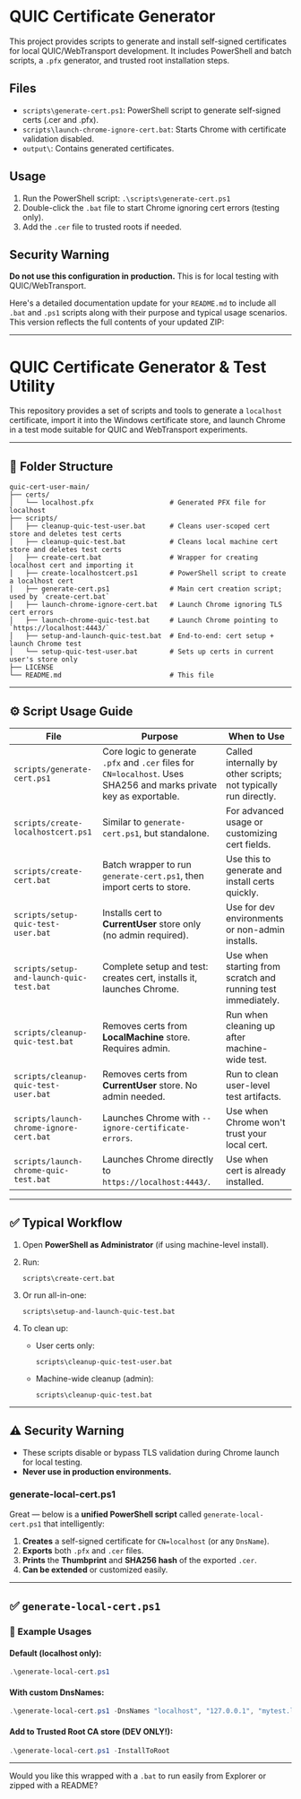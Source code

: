 ﻿# QUIC Certificate Generator

This project provides scripts to generate and install self-signed certificates for local QUIC/WebTransport development.
It includes PowerShell and batch scripts, a `.pfx` generator, and trusted root installation steps.

## Files

- `scripts\generate-cert.ps1`: PowerShell script to generate self-signed certs (.cer and .pfx).
- `scripts\launch-chrome-ignore-cert.bat`: Starts Chrome with certificate validation disabled.
- `output\`: Contains generated certificates.

## Usage

1. Run the PowerShell script: `.\scripts\generate-cert.ps1`
2. Double-click the `.bat` file to start Chrome ignoring cert errors (testing only).
3. Add the `.cer` file to trusted roots if needed.

## Security Warning

**Do not use this configuration in production.** This is for local testing with QUIC/WebTransport.

Here's a detailed documentation update for your `README.md` to include all `.bat` and `.ps1` scripts along with their purpose and typical usage scenarios. This version reflects the full contents of your updated ZIP:

---

# QUIC Certificate Generator & Test Utility

This repository provides a set of scripts and tools to generate a `localhost` certificate, import it into the Windows certificate store, and launch Chrome in a test mode suitable for QUIC and WebTransport experiments.

---

## 🔧 Folder Structure

```
quic-cert-user-main/
├── certs/
│   └── localhost.pfx                   # Generated PFX file for localhost
├── scripts/
│   ├── cleanup-quic-test-user.bat      # Cleans user-scoped cert store and deletes test certs
│   ├── cleanup-quic-test.bat           # Cleans local machine cert store and deletes test certs
│   ├── create-cert.bat                 # Wrapper for creating localhost cert and importing it
│   ├── create-localhostcert.ps1        # PowerShell script to create a localhost cert
│   ├── generate-cert.ps1               # Main cert creation script; used by `create-cert.bat`
│   ├── launch-chrome-ignore-cert.bat   # Launch Chrome ignoring TLS cert errors
│   ├── launch-chrome-quic-test.bat     # Launch Chrome pointing to `https://localhost:4443/`
│   ├── setup-and-launch-quic-test.bat  # End-to-end: cert setup + launch Chrome test
│   └── setup-quic-test-user.bat        # Sets up certs in current user's store only
├── LICENSE
└── README.md                           # This file
```

---

## ⚙️ Script Usage Guide

| File                                     | Purpose                                                                                                             | When to Use                                                     |
| ---------------------------------------- | ------------------------------------------------------------------------------------------------------------------- | --------------------------------------------------------------- |
| `scripts/generate-cert.ps1`              | Core logic to generate `.pfx` and `.cer` files for `CN=localhost`. Uses SHA256 and marks private key as exportable. | Called internally by other scripts; not typically run directly. |
| `scripts/create-localhostcert.ps1`       | Similar to `generate-cert.ps1`, but standalone.                                                                     | For advanced usage or customizing cert fields.                  |
| `scripts/create-cert.bat`                | Batch wrapper to run `generate-cert.ps1`, then import certs to store.                                               | Use this to generate and install certs quickly.                 |
| `scripts/setup-quic-test-user.bat`       | Installs cert to **CurrentUser** store only (no admin required).                                                    | Use for dev environments or non-admin installs.                 |
| `scripts/setup-and-launch-quic-test.bat` | Complete setup and test: creates cert, installs it, launches Chrome.                                                | Use when starting from scratch and running test immediately.    |
| `scripts/cleanup-quic-test.bat`          | Removes certs from **LocalMachine** store. Requires admin.                                                          | Run when cleaning up after machine-wide test.                   |
| `scripts/cleanup-quic-test-user.bat`     | Removes certs from **CurrentUser** store. No admin needed.                                                          | Run to clean user-level test artifacts.                         |
| `scripts/launch-chrome-ignore-cert.bat`  | Launches Chrome with `--ignore-certificate-errors`.                                                                 | Use when Chrome won't trust your local cert.                    |
| `scripts/launch-chrome-quic-test.bat`    | Launches Chrome directly to `https://localhost:4443/`.                                                              | Use when cert is already installed.                             |

---

## ✅ Typical Workflow

1. Open **PowerShell as Administrator** (if using machine-level install).
2. Run:

   ```
   scripts\create-cert.bat
   ```
3. Or run all-in-one:

   ```
   scripts\setup-and-launch-quic-test.bat
   ```
4. To clean up:

   * User certs only:

     ```
     scripts\cleanup-quic-test-user.bat
     ```
   * Machine-wide cleanup (admin):

     ```
     scripts\cleanup-quic-test.bat
     ```

---

## ⚠️ Security Warning

* These scripts disable or bypass TLS validation during Chrome launch for local testing.
* **Never use in production environments.**

### generate-local-cert.ps1
Great — below is a **unified PowerShell script** called `generate-local-cert.ps1` that intelligently:

1. **Creates** a self-signed certificate for `CN=localhost` (or any `DnsName`).
2. **Exports** both `.pfx` and `.cer` files.
3. **Prints** the **Thumbprint** and **SHA256 hash** of the exported `.cer`.
4. **Can be extended** or customized easily.

---

## ✅ `generate-local-cert.ps1`

### 🧪 Example Usages

#### **Default (localhost only):**

```powershell
.\generate-local-cert.ps1
```

#### **With custom DnsNames:**

```powershell
.\generate-local-cert.ps1 -DnsNames "localhost", "127.0.0.1", "mytest.local"
```

#### **Add to Trusted Root CA store (DEV ONLY!):**

```powershell
.\generate-local-cert.ps1 -InstallToRoot
```

---

Would you like this wrapped with a `.bat` to run easily from Explorer or zipped with a README?

